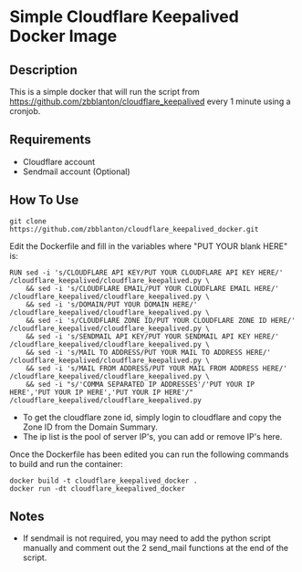 # Simple Cloudflare Keepalived Docker Image

## Description
This is a simple docker that will run the script from https://github.com/zbblanton/cloudflare_keepalived every 1 minute using a cronjob.

## Requirements
* Cloudflare account
* Sendmail account (Optional)

## How To Use
```
git clone https://github.com/zbblanton/cloudflare_keepalived_docker.git
```

Edit the Dockerfile and fill in the variables where "PUT YOUR blank HERE" is:

```
RUN sed -i 's/CLOUDFLARE API KEY/PUT YOUR CLOUDFLARE API KEY HERE/' /cloudflare_keepalived/cloudflare_keepalived.py \
    && sed -i 's/CLOUDFLARE EMAIL/PUT YOUR CLOUDFLARE EMAIL HERE/' /cloudflare_keepalived/cloudflare_keepalived.py \
    && sed -i 's/DOMAIN/PUT YOUR DOMAIN HERE/' /cloudflare_keepalived/cloudflare_keepalived.py \
    && sed -i 's/CLOUDFLARE ZONE ID/PUT YOUR CLOUDFLARE ZONE ID HERE/' /cloudflare_keepalived/cloudflare_keepalived.py \
    && sed -i 's/SENDMAIL API KEY/PUT YOUR SENDMAIL API KEY HERE/' /cloudflare_keepalived/cloudflare_keepalived.py \
    && sed -i 's/MAIL TO ADDRESS/PUT YOUR MAIL TO ADDRESS HERE/' /cloudflare_keepalived/cloudflare_keepalived.py \
    && sed -i 's/MAIL FROM ADDRESS/PUT YOUR MAIL FROM ADDRESS HERE/' /cloudflare_keepalived/cloudflare_keepalived.py \
    && sed -i "s/'COMMA SEPARATED IP ADDRESSES'/'PUT YOUR IP HERE','PUT YOUR IP HERE','PUT YOUR IP HERE'/" /cloudflare_keepalived/cloudflare_keepalived.py 
```

* To get the cloudflare zone id, simply login to cloudflare and copy the Zone ID from the Domain Summary.
* The ip list is the pool of server IP's, you can add or remove IP's here.

Once the Dockerfile has been edited you can run the following commands to build and run the container:

```
docker build -t cloudflare_keepalived_docker .
docker run -dt cloudflare_keepalived_docker
```

## Notes
* If sendmail is not required, you may need to add the python script manually and comment out the 2 send_mail functions at the end of the script.